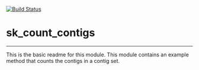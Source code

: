 [![Build Status](https://travis-ci.org/skumari/sk_count_contigs.svg?branch=master)](https://travis-ci.org/skumari/sk_count_contigs)

# sk_count_contigs
---

This is the basic readme for this module. This module contains an example method that counts the contigs in a contig set.
